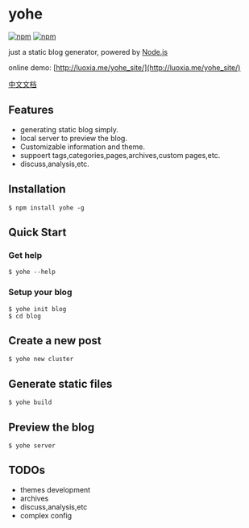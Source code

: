 # yohe
[![npm](https://img.shields.io/npm/dm/yohe.svg?style=flat-square)](https://www.npmjs.com/package/yohe)
[![npm](https://img.shields.io/npm/v/yohe.svg?style=flat-square)](https://github.com/laoqiren/yohe)

just a static blog generator, powered by [Node.js](https://nodejs.org)

online demo: [http://luoxia.me/yohe_site/](http://luoxia.me/yohe_site/)

[中文文档](https://github.com/laoqiren/yohe/blob/master/CN.md)

## Features

* generating static blog simply.
* local server to preview the blog.
* Customizable information and theme.
* suppoert tags,categories,pages,archives,custom pages,etc.
* discuss,analysis,etc.
## Installation
```
$ npm install yohe -g
```

## Quick Start

### Get help
```
$ yohe --help
```

### Setup your blog
```
$ yohe init blog
$ cd blog
```

## Create a new post
```
$ yohe new cluster
```

## Generate static files
```
$ yohe build
```

## Preview the blog
```
$ yohe server
```

## TODOs

* themes development
* archives
* discuss,analysis,etc
* complex config